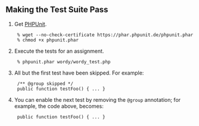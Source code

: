 ## Making the Test Suite Pass

1. Get [PHPUnit].

        % wget --no-check-certificate https://phar.phpunit.de/phpunit.phar
        % chmod +x phpunit.phar

2. Execute the tests for an assignment.

        % phpunit.phar wordy/wordy_test.php

3. All but the first test have been skipped. For example:

        /** @group skipped */
        public function testFoo() { ... }

4. You can enable the next test by removing the `@group` annotation; for example, the code above, becomes:

        public function testFoo() { ... }

[PHPUnit]: http://phpunit.de

